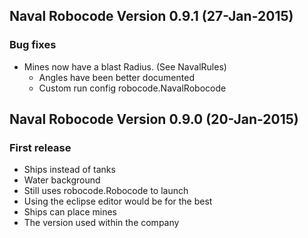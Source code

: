 ## Naval Robocode Version 0.9.1 (27-Jan-2015)

### Bug fixes
* Mines now have a blast Radius. (See NavalRules)
	* Angles have been better documented
	* Custom run config   robocode.NavalRobocode
	

## Naval Robocode Version 0.9.0 (20-Jan-2015)

### First release
* Ships instead of tanks
* Water background
* Still uses robocode.Robocode to launch
* Using the eclipse editor would be for the best
* Ships can place mines
* The version used within the company